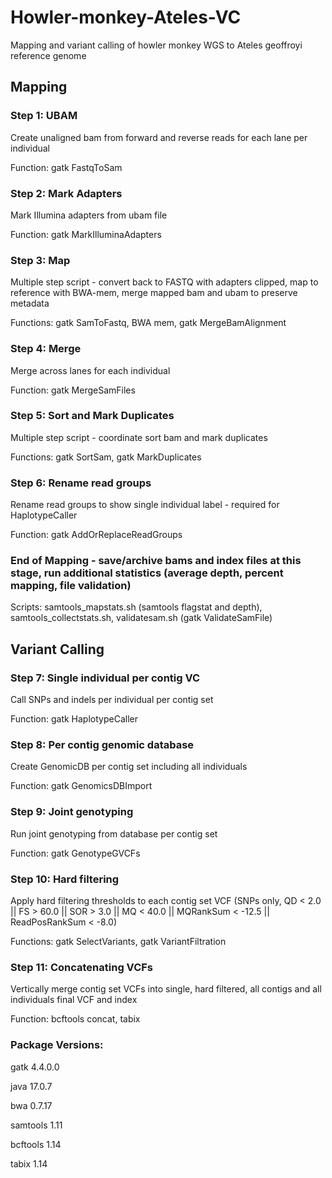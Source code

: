 # Howler-monkey-Ateles-VC
Mapping and variant calling of howler monkey WGS to Ateles geoffroyi reference genome

## Mapping
### Step 1: UBAM
Create unaligned bam from forward and reverse reads for each lane per individual

Function: gatk FastqToSam

### Step 2: Mark Adapters
Mark Illumina adapters from ubam file

Function: gatk MarkIlluminaAdapters

### Step 3: Map
Multiple step script - convert back to FASTQ with adapters clipped, map to reference with BWA-mem, merge mapped bam and ubam to preserve metadata

Functions: gatk SamToFastq, BWA mem, gatk MergeBamAlignment

### Step 4: Merge
Merge across lanes for each individual

Function: gatk MergeSamFiles

### Step 5: Sort and Mark Duplicates
Multiple step script - coordinate sort bam and mark duplicates

Functions: gatk SortSam, gatk MarkDuplicates

### Step 6: Rename read groups
Rename read groups to show single individual label - required for HaplotypeCaller

Function: gatk AddOrReplaceReadGroups

### End of Mapping - save/archive bams and index files at this stage, run additional statistics (average depth, percent mapping, file validation)
Scripts: samtools_mapstats.sh (samtools flagstat and depth), samtools_collectstats.sh, validatesam.sh (gatk ValidateSamFile)

## Variant Calling
### Step 7: Single individual per contig VC
Call SNPs and indels per individual per contig set

Function: gatk HaplotypeCaller

### Step 8: Per contig genomic database
Create GenomicDB per contig set including all individuals

Function: gatk GenomicsDBImport

### Step 9: Joint genotyping
Run joint genotyping from database per contig set

Function: gatk GenotypeGVCFs

### Step 10: Hard filtering
Apply hard filtering thresholds to each contig set VCF (SNPs only, QD < 2.0 || FS > 60.0 || SOR > 3.0 || MQ < 40.0 || MQRankSum < -12.5 || ReadPosRankSum < -8.0)

Functions: gatk SelectVariants, gatk VariantFiltration

### Step 11: Concatenating VCFs
Vertically merge contig set VCFs into single, hard filtered, all contigs and all individuals final VCF and index

Function: bcftools concat, tabix

### Package Versions:
gatk 4.4.0.0

java 17.0.7

bwa 0.7.17

samtools 1.11

bcftools 1.14

tabix 1.14
